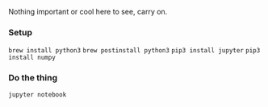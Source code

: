 Nothing important or cool here to see, carry on.

### Setup
`brew install python3`
`brew postinstall python3`
`pip3 install jupyter`
`pip3 install numpy`

### Do the thing
`jupyter notebook`
